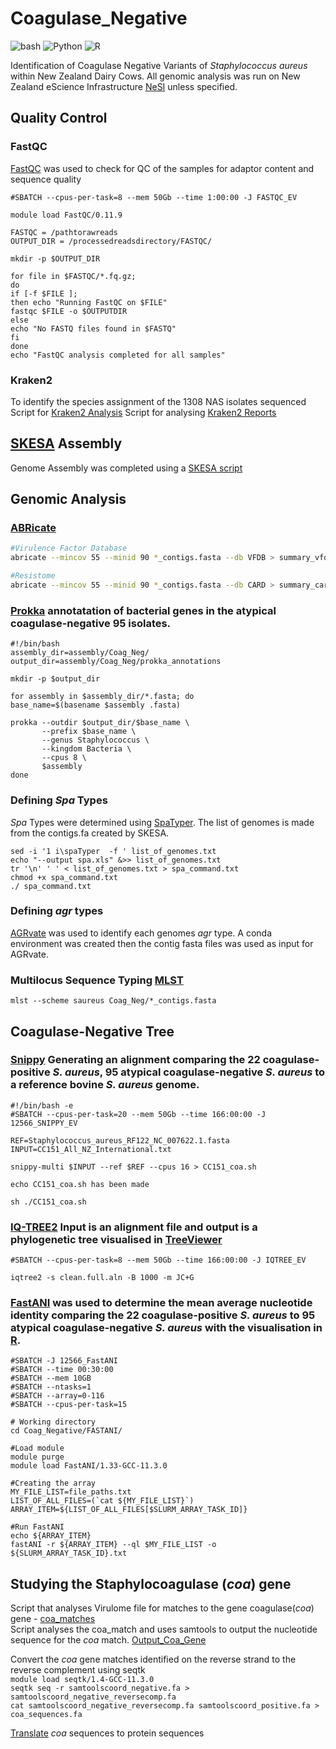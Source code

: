 # Coagulase_Negative
![bash](https://img.shields.io/badge/language-bash-green)
![Python](https://img.shields.io/badge/language-Python-blue)
![R](https://img.shields.io/badge/language-R-red)

Identification of Coagulase Negative Variants of *Staphylococcus aureus* within New Zealand Dairy Cows. All genomic analysis was run on New Zealand eScience Infrastructure [NeSI](https://github.com/nesi) unless specified.

## Quality Control
### FastQC 
[FastQC](https://www.bioinformatics.babraham.ac.uk/projects/fastqc/) was used to check for QC of the samples for adaptor content and sequence quality
```#!/bin/bash -e
#SBATCH --cpus-per-task=8 --mem 50Gb --time 1:00:00 -J FASTQC_EV

module load FastQC/0.11.9

FASTQC = /pathtorawreads
OUTPUT_DIR = /processedreadsdirectory/FASTQC/

mkdir -p $OUTPUT_DIR

for file in $FASTQC/*.fq.gz;
do
if [-f $FILE ];
then echo "Running FastQC on $FILE"
fastqc $FILE -o $OUTPUTDIR
else
echo "No FASTQ files found in $FASTQ"
fi
done
echo "FastQC analysis completed for all samples"
```
### Kraken2 
To identify the species assignment of the 1308 NAS isolates sequenced 
Script for [Kraken2 Analysis](https://github.com/emv6/Coagulase_Negative/blob/main/Kraken2.sh)
Script for analysing [Kraken2 Reports](https://github.com/emv6/Coagulase_Negative/blob/main/Kraken2_Report.py)

## [SKESA](https://github.com/ncbi/SKESA) Assembly 
Genome Assembly was completed using a [SKESA script](https://github.com/emv6/Coagulase_Negative/blob/main/skesa.sh)

## Genomic Analysis 
### [ABRicate](https://github.com/tseemann/abricate)
```bash
#Virulence Factor Database
abricate --mincov 55 --minid 90 *_contigs.fasta --db VFDB > summary_vfdb.txt
```
```bash
#Resistome
abricate --mincov 55 --minid 90 *_contigs.fasta --db CARD > summary_card.txt
```
### [Prokka](https://github.com/tseemann/prokka) annotatation of bacterial genes in the atypical coagulase-negative 95 isolates. 
```
#!/bin/bash
assembly_dir=assembly/Coag_Neg/
output_dir=assembly/Coag_Neg/prokka_annotations

mkdir -p $output_dir

for assembly in $assembly_dir/*.fasta; do
base_name=$(basename $assembly .fasta)

prokka --outdir $output_dir/$base_name \
       --prefix $base_name \
       --genus Staphylococcus \
       --kingdom Bacteria \
       --cpus 8 \
       $assembly
done
``` 
### Defining *Spa* Types 
*Spa* Types were determined using [SpaTyper](https://github.com/HCGB-IGTP/spaTyper). The list of genomes is made from the contigs.fa created by SKESA. 
```ls *.fa > list_of_genomes.txt ##Creating a list of genomes from all fastq files 
sed -i '1 i\spaTyper  -f ' list_of_genomes.txt
echo "--output spa.xls" &>> list_of_genomes.txt
tr '\n' ' ' < list_of_genomes.txt > spa_command.txt
chmod +x spa_command.txt
./ spa_command.txt
```
### Defining *agr* types
[AGRvate](https://github.com/VishnuRaghuram94/AgrVATE) was used to identify each genomes *agr* type. A conda environment was created then the contig fasta files was used as input for AGRvate. 

### Multilocus Sequence Typing [MLST](https://github.com/tseemann/mlst)
```mlst --scheme saureus Coag_Neg/*_contigs.fasta```

## Coagulase-Negative Tree 
### [Snippy](https://github.com/tseemann/snippy) Generating an alignment comparing the 22 coagulase-positive *S. aureus*, 95 atypical coagulase-negative *S. aureus* to a reference bovine *S. aureus* genome. 
```
#!/bin/bash -e
#SBATCH --cpus-per-task=20 --mem 50Gb --time 166:00:00 -J 12566_SNIPPY_EV

REF=Staphylococcus_aureus_RF122_NC_007622.1.fasta
INPUT=CC151_All_NZ_International.txt

snippy-multi $INPUT --ref $REF --cpus 16 > CC151_coa.sh

echo CC151_coa.sh has been made

sh ./CC151_coa.sh
```
### [IQ-TREE2](https://github.com/iqtree/iqtree2) Input is an alignment file and output is a phylogenetic tree visualised in [TreeViewer](https://github.com/arklumpus/TreeViewer)
```#!/bin/bash -e
#SBATCH --cpus-per-task=8 --mem 50Gb --time 166:00:00 -J IQTREE_EV

iqtree2 -s clean.full.aln -B 1000 -m JC+G
```
### [FastANI](https://github.com/ParBLiSS/FastANI) was used to determine the mean average nucleotide identity comparing the 22 coagulase-positive *S. aureus* to 95 atypical coagulase-negative *S. aureus* with the visualisation in [R](https://github.com/emv6/Coagulase_Negative/blob/main/CoagNeg_HeatMap.Rmd). 
```#!/bin/bash
#SBATCH -J 12566_FastANI
#SBATCH --time 00:30:00
#SBATCH --mem 10GB
#SBATCH --ntasks=1
#SBATCH --array=0-116
#SBATCH --cpus-per-task=15

# Working directory
cd Coag_Negative/FASTANI/

#Load module
module purge
module load FastANI/1.33-GCC-11.3.0

#Creating the array
MY_FILE_LIST=file_paths.txt
LIST_OF_ALL_FILES=(`cat ${MY_FILE_LIST}`)
ARRAY_ITEM=${LIST_OF_ALL_FILES[$SLURM_ARRAY_TASK_ID]}

#Run FastANI
echo ${ARRAY_ITEM}
fastANI -r ${ARRAY_ITEM} --ql $MY_FILE_LIST -o ${SLURM_ARRAY_TASK_ID}.txt
```
## Studying the Staphylocoagulase (*coa*) gene
Script that analyses Virulome file for matches to the gene coagulase(*coa*) gene - [coa_matches](https://github.com/emv6/Coagulase_Negative/blob/main/coa_match.py) \
Script analyses the coa_match and uses samtools to output the nucleotide sequence for the *coa* match. [Output_Coa_Gene](https://github.com/emv6/Coagulase_Negative/blob/main/Output_coa_gene.sh)

Convert the *coa* gene matches identified on the reverse strand to the reverse complement using seqtk \
`module load seqtk/1.4-GCC-11.3.0` \
`seqtk seq -r samtoolscoord_negative.fa > samtoolscoord_negative_reversecomp.fa` \
`cat samtoolscoord_negative_reversecomp.fa samtoolscoord_positive.fa > coa_sequences.fa` 

[Translate](https://www.bioinformatics.org/sms2/translate.html) *coa* sequences to protein sequences







